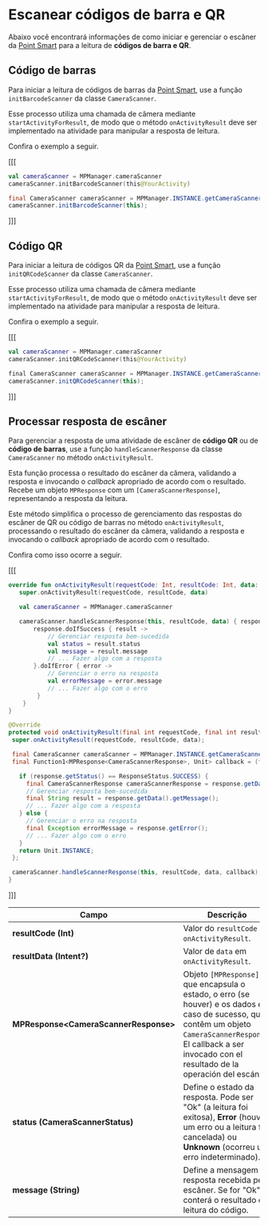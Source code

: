 # Escanear códigos de barra e QR

Abaixo você encontrará informações de como iniciar e gerenciar o escâner da [Point Smart](/developers/pt/docs/mp-point/landing) para a leitura de **códigos de barra e QR**.

## Código de barras

Para iniciar a leitura de códigos de barras da [Point Smart](/developers/pt/docs/mp-point/landing), use a função `initBarcodeScanner` da classe `CameraScanner`. 

Esse processo utiliza uma chamada de câmera mediante `startActivityForResult`, de modo que o método `onActivityResult` deve ser implementado na atividade para manipular a resposta de leitura. 

Confira o exemplo a seguir.

[[[
```kotlin
val cameraScanner = MPManager.cameraScanner
cameraScanner.initBarcodeScanner(this@YourActivity)
```
```java
final CameraScanner cameraScanner = MPManager.INSTANCE.getCameraScanner();
cameraScanner.initBarcodeScanner(this);
```
]]]

## Código QR

Para iniciar a leitura de códigos QR da [Point Smart](/developers/pt/docs/mp-point/landing), use a função `initQRCodeScanner` da classe `CameraScanner`. 

Esse processo utiliza uma chamada de câmera mediante `startActivityForResult`, de modo que o método `onActivityResult` deve ser implementado na atividade para manipular a resposta de leitura. 

Confira o exemplo a seguir.

[[[
```kotlin
val cameraScanner = MPManager.cameraScanner
cameraScanner.initQRCodeScanner(this@YourActivity)
```
```java
final CameraScanner cameraScanner = MPManager.INSTANCE.getCameraScanner();
cameraScanner.initQRCodeScanner(this);
```
]]]

## Processar resposta de escâner

Para gerenciar a resposta de uma atividade de escâner de **código QR** ou de **código de barras**, use a função `handleScannerResponse` da classe `CameraScanner` no método `onActivityResult`. 

Esta função processa o resultado do escâner da câmera, validando a resposta e invocando o _callback_ apropriado de acordo com o resultado. Recebe um objeto `MPResponse` com um `[CameraScannerResponse]`, representando a resposta da leitura.

Este método simplifica o processo de gerenciamento das respostas do escâner de QR ou código de barras no método `onActivityResult`, processando o resultado do escâner da câmera, validando a resposta e invocando o _callback_ apropriado de acordo com o resultado.

Confira como isso ocorre a seguir.

[[[
```kotlin
override fun onActivityResult(requestCode: Int, resultCode: Int, data: Intent?) {
   super.onActivityResult(requestCode, resultCode, data)

   val cameraScanner = MPManager.cameraScanner

   cameraScanner.handleScannerResponse(this, resultCode, data) { response ->
       response.doIfSuccess { result ->
           // Gerenciar resposta bem-sucedida
           val status = result.status
           val message = result.message
           // ... Fazer algo com a resposta
       }.doIfError { error ->
           // Gerenciar o erro na resposta
           val errorMessage = error.message
           // ... Fazer algo com o erro
        }
    }
}
```
```java
@Override
protected void onActivityResult(final int requestCode, final int resultCode, final Intent data) {
 super.onActivityResult(requestCode, resultCode, data);

 final CameraScanner cameraScanner = MPManager.INSTANCE.getCameraScanner();
 final Function1<MPResponse<CameraScannerResponse>, Unit> callback = (final MPResponse<CameraScannerResponse> response) -> {

   if (response.getStatus() == ResponseStatus.SUCCESS) {
     final CameraScannerResponse cameraScannerResponse = response.getData();
     // Gerenciar resposta bem-sucedida
     final String result = response.getData().getMessage();
     // ... Fazer algo com a resposta
   } else {
     // Gerenciar o erro na resposta
     final Exception errorMessage = response.getError();
     // ... Fazer algo com o erro
   }
   return Unit.INSTANCE;
 };

 cameraScanner.handleScannerResponse(this, resultCode, data, callback);
}
```
]]]

|Campo|Descrição|
|---|---|
|**resultCode (Int)**| Valor do `resultCode` em `onActivityResult`.|
|**resultData (Intent?)**|Valor de `data` em `onActivityResult`.|
|**MPResponse&lt;CameraScannerResponse&gt;**| Objeto `[MPResponse]` que encapsula o estado, o erro (se houver) e os dados em caso de sucesso, que contêm um objeto `CameraScannerResponse`. El callback a ser invocado con el resultado de la operación del escáner. |
|**status (CameraScannerStatus)**| Define o estado da resposta. Pode ser "Ok" (a leitura foi exitosa), **Error** (houve um erro ou a leitura foi cancelada) ou **Unknown** (ocorreu um erro indeterminado).|
|**message (String)**| Define a mensagem da resposta recebida pelo escâner. Se for "Ok", conterá o resultado da leitura do código.|
